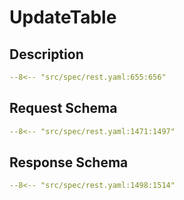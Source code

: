 # UpdateTable

## Description

```yaml
--8<-- "src/spec/rest.yaml:655:656"
```

## Request Schema

```yaml
--8<-- "src/spec/rest.yaml:1471:1497"
```
## Response Schema

```yaml
--8<-- "src/spec/rest.yaml:1498:1514"
```
